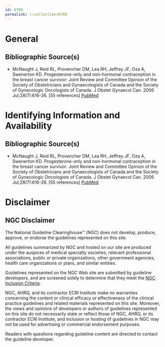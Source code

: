 ```yaml
---
id: 6769
permalink: /:collection/6769
---
```


# General

## Bibliographic Source(s)

- McNaught J, Reid RL, Provencher DM, Lea RH, Jeffrey JF, Oza A, Swenerton KD. Progesterone-only and non-hormonal contraception in the breast cancer survivor: Joint Review and Committee Opinion of the Society of Obstetricians and Gynaecologists of Canada and the Society of Gynecologic Oncologists of Canada. J Obstet Gynaecol Can. 2006 Jul;28(7):616-26. [55 references] [ PubMed ](http://www.ncbi.nlm.nih.gov/entrez/query.fcgi?cmd=Retrieve&db=pubmed&dopt=Abstract&list_uids=16924781)

# Identifying Information and Availability

## Bibliographic Source(s)

- McNaught J, Reid RL, Provencher DM, Lea RH, Jeffrey JF, Oza A, Swenerton KD. Progesterone-only and non-hormonal contraception in the breast cancer survivor: Joint Review and Committee Opinion of the Society of Obstetricians and Gynaecologists of Canada and the Society of Gynecologic Oncologists of Canada. J Obstet Gynaecol Can. 2006 Jul;28(7):616-26. [55 references] [ PubMed ](http://www.ncbi.nlm.nih.gov/entrez/query.fcgi?cmd=Retrieve&db=pubmed&dopt=Abstract&list_uids=16924781)

# Disclaimer

## NGC Disclaimer

The National Guideline Clearinghouse™ (NGC) does not develop, produce, approve, or endorse the guidelines represented on this site.

All guidelines summarized by NGC and hosted on our site are produced under the auspices of medical specialty societies, relevant professional associations, public or private organizations, other government agencies, health care organizations or plans, and similar entities.

Guidelines represented on the NGC Web site are submitted by guideline developers, and are screened solely to determine that they meet the [NGC Inclusion Criteria](/help-and-about/summaries/inclusion-criteria).

NGC, AHRQ, and its contractor ECRI Institute make no warranties concerning the content or clinical efficacy or effectiveness of the clinical practice guidelines and related materials represented on this site. Moreover, the views and opinions of developers or authors of guidelines represented on this site do not necessarily state or reflect those of NGC, AHRQ, or its contractor ECRI Institute, and inclusion or hosting of guidelines in NGC may not be used for advertising or commercial endorsement purposes.

Readers with questions regarding guideline content are directed to contact the guideline developer.

